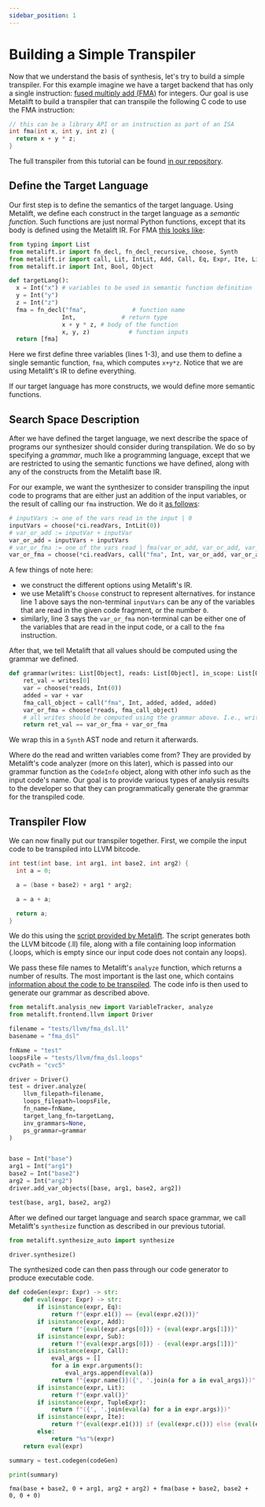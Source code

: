 ```yaml
---
sidebar_position: 1
---
```


# Building a Simple Transpiler

Now that we understand the basis of synthesis, let's try to build a simple transpiler. For this example imagine we have a target backend that has only a single instruction: [fused multiply add (FMA)](https://en.wikipedia.org/wiki/Multiply%E2%80%93accumulate_operation#Fused_multiply%E2%80%93add) for integers. Our goal is use Metalift to build a transpiler that can transpile the following C code to use the FMA instruction:

```cpp
// this can be a library API or an instruction as part of an ISA
int fma(int x, int y, int z) {
  return x + y * z;
}
```

The full transpiler from this tutorial can be found [in our repository](https://github.com/metalift/metalift/blob/main/tests/llvm/fma_dsl.py).

## Define the Target Language

Our first step is to define the semantics of the target language. Using Metalift, we define each construct in the target language as a _semantic function_. Such functions are just normal Python functions, except that its body is defined using the Metalift IR. For FMA [this looks like](https://github.com/metalift/metalift/blob/main/tests/llvm/fma_dsl.py#L47):

<!--phmdoctest-share-names-->
```python
from typing import List
from metalift.ir import fn_decl, fn_decl_recursive, choose, Synth
from metalift.ir import call, Lit, IntLit, Add, Call, Eq, Expr, Ite, Lit, Sub, TupleExpr
from metalift.ir import Int, Bool, Object

def targetLang():
  x = Int("x") # variables to be used in semantic function definition
  y = Int("y")
  z = Int("z")
  fma = fn_decl("fma",             # function name
               Int,             # return type
               x + y * z, # body of the function
               x, y, z)           # function inputs
  return [fma]
```

Here we first define three variables (lines 1-3), and use them to define a single semantic function, `fma`, which computes `x+y*z`. Notice that we are using Metalift's IR to define everything.

If our target language has more constructs, we would define more semantic functions.


## Search Space Description

After we have defined the target language, we next describe the space of programs our synthesizer should consider during transpilation. We do so by specifying a _grammar_, much like a programming language, except that we are restricted to using the semantic functions we have defined, along with any of the constructs from the Metalift base IR.

For our example, we want the synthesizer to consider transpiling the input code to programs that are either just an addition of the input variables, or the result of calling our `fma` instruction. We do it [as follows](https://github.com/metalift/metalift/blob/main/tests/llvm/fma_dsl.py#L37):

<!--phmdoctest-mark.skip-->
```python
# inputVars := one of the vars read in the input | 0
inputVars = choose(*ci.readVars, IntLit(0))
# var_or_add := inputVar + inputVar
var_or_add = inputVars + inputVars
# var_or_fma := one of the vars read | fma(var_or_add, var_or_add, var_or_add)
var_or_fma = choose(*ci.readVars, call("fma", Int, var_or_add, var_or_add, var_or_add))
```

A few things of note here:
- we construct the different options using Metalift's IR.
- we use Metalift's `Choose` construct to represent alternatives. for instance line 1 above says the non-terminal `inputVars` can be any of the variables that are read in the given code fragment, or the number `0`.
- similarly, line 3 says the `var_or_fma` non-terminal can be either one of the variables that are read in the input code, or a call to the `fma` instruction.

After that, we tell Metalift that all values should be computed using the grammar we defined.

<!--phmdoctest-share-names-->
```python
def grammar(writes: List[Object], reads: List[Object], in_scope: List[Object], relaxed: bool) -> Bool:
    ret_val = writes[0]
    var = choose(*reads, Int(0))
    added = var + var
    fma_call_object = call("fma", Int, added, added, added)
    var_or_fma = choose(*reads, fma_call_object)
    # all writes should be computed using the grammar above. I.e., written_var = var_or_fma + var_or_fma. and the return value must be equal to it
    return ret_val == var_or_fma + var_or_fma

```
We wrap this in a `Synth` AST node and return it afterwards.

Where do the read and written variables come from? They are provided by Metalift's code analyzer (more on this later), which is passed into our grammar function as the `CodeInfo` object, along with other info such as the input code's name. Our goal is to provide various types of analysis results to the developer so that they can programmatically generate the grammar for the transpiled code.


## Transpiler Flow

We can now finally put our transpiler together. First, we compile the input code to be transpiled into LLVM bitcode.

```cpp title="tests/llvm/fma_dsl.c"
int test(int base, int arg1, int base2, int arg2) {
  int a = 0;

  a = (base + base2) + arg1 * arg2;

  a = a + a;

  return a;
}
```

We do this using the [script provided by Metalift](https://github.com/metalift/metalift/blob/main/tests/compile-add-blocks). The script generates both the LLVM bitcode (.ll) file, along with a file containing loop information (.loops, which is empty since our input code does not contain any loops).

We pass these file names to Metalift's `analyze` function, which returns a number of results. The most important is the last one, which contains [information about the code to be transpiled](https://github.com/metalift/metalift/blob/main/metalift/analysis.py#L185). The code info is then used to generate our grammar as described above.

<!--phmdoctest-share-names-->
```python
from metalift.analysis_new import VariableTracker, analyze
from metalift.frontend.llvm import Driver

filename = "tests/llvm/fma_dsl.ll"
basename = "fma_dsl"

fnName = "test"
loopsFile = "tests/llvm/fma_dsl.loops"
cvcPath = "cvc5"

driver = Driver()
test = driver.analyze(
    llvm_filepath=filename,
    loops_filepath=loopsFile,
    fn_name=fnName,
    target_lang_fn=targetLang,
    inv_grammars=None,
    ps_grammar=grammar
)


base = Int("base")
arg1 = Int("arg1")
base2 = Int("base2")
arg2 = Int("arg2")
driver.add_var_objects([base, arg1, base2, arg2])

test(base, arg1, base2, arg2)
```

After we defined our target language and search space grammar, we call Metalift's `synthesize` function as described in our previous tutorial.

<!--phmdoctest-share-names-->
```python
from metalift.synthesize_auto import synthesize

driver.synthesize()
```

The synthesized code can then pass through our code generator to produce executable code.

<!--phmdoctest-share-names-->
```python
def codeGen(expr: Expr) -> str:
    def eval(expr: Expr) -> str:
        if isinstance(expr, Eq):
            return f"{expr.e1()} == {eval(expr.e2())}"
        if isinstance(expr, Add):
            return f"{eval(expr.args[0])} + {eval(expr.args[1])}"
        if isinstance(expr, Sub):
            return f"{eval(expr.args[0])} - {eval(expr.args[1])}"
        if isinstance(expr, Call):
            eval_args = []
            for a in expr.arguments():
                eval_args.append(eval(a))
            return f"{expr.name()}({', '.join(a for a in eval_args)})"
        if isinstance(expr, Lit):
            return f"{expr.val()}"
        if isinstance(expr, TupleExpr):
            return f"({', '.join(eval(a) for a in expr.args)})"
        if isinstance(expr, Ite):
            return f"{eval(expr.e1())} if {eval(expr.c())} else {eval(expr.e2())}"
        else:
            return "%s"%(expr)
    return eval(expr)

summary = test.codegen(codeGen)

print(summary)
```

```
fma(base + base2, 0 + arg1, arg2 + arg2) + fma(base + base2, base2 + 0, 0 + 0)
```
